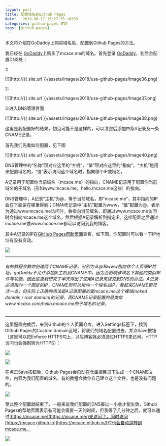 ```yaml
---
layout: post
title: 配置域名到Github Pages
date:   2018-06-17 15:27:35 +0200
categories: github-pages 建站
tags: [github-pages]
---
```


本文将介绍在GoDaddy上购买域名后，配置到Github Pages的方法。  

我已经在 [GoDaddy](https://sg.godaddy.com/zh)上购买了mcace.me的域名。首先登录 [GoDaddy](https://sg.godaddy.com/zh)，到后台配置DNS处：  

1:

![](http://{{ site.url }}/assets/images/2018/use-github-pages/Image36.png)  

2:

![](http://{{ site.url }}/assets/images/2018/use-github-pages/Image37.png)  

3:进入DNS管理界面

![](http://{{ site.url }}/assets/images/2018/use-github-pages/Image38.png) 

这里是我配置好的结果，初见可能不是这样的，可以清空后添加四条A记录及一条CNAME记录。

首先我们先看如何配置，见下图

![](http://{{ site.url }}/assets/images/2018/use-github-pages/Image40.png) 

DNS管理中的“名称”项对应这里的“主机”，“值”项对应这里的“指向”。“主机”是用来配置域名的，“值”表示访问这个域名时，指向哪个IP或域名。

A记录用于配置你当前域名（mcace.me）的指向，CNAME记录用于配置你当前域名的子域名（形如www.mcace.me，hello.mcace.me这些）的指向。

DNS管理中，A记录“主机”为@，等于当前域名，即"mcace.me"，其中指向的IP会在下面讲在哪里得到；CNAME记录中“主机”配置为www，“值”配置为@，表示为通过www.mcace.me访问时，会指向当前域名，即通过www.mcace.me访问时会指向mcace.me这个域名，然后根据A记录解析到指定IP。这样配置之后通过mcace.me或www.mcace.me都可以访问到我的博客。

其中A记录的IP在[GitHub Pages帮助页面](https://help.github.com/articles/setting-up-an-apex-domain/)查看，如下图，你配置时可以看一下IP地址有没有变动。

![](http://mcace.me/assets/images/2018/use-github-pages/Image39.png)

---

###### 有的教程会教你创建两个CNAME记录，分别为从@和www指向你个人页面IP地址，goDaddy不允许添加@主机到CNAME中，因为会影响该域名下其他的类似邮件等功能，因此这里我研究了半天得出了使用A记录来提交到DNS的办法。A记录必须指向一个固定的IP，CNAME则可以指向一个域名或IP，看起来CNAME更灵活一点，但实际上正确的用法是A记录配置的是mcace.me这个裸域(naked domain / root domain)的记录，而CNAME记录配置的是类似www.mcace.com/hello.mcace.me的子域名的记录。

---

这里配置完成后，来到Github的个人页面仓库，进入Settings标签下，找到Github Pages的Custom domain区域，将我们的域名配置进去，并点Save按钮（这里可以把Enforce HTTPS勾上，以后博客就必须通过HTTPS来访问，HTTP访问也会强制转为HTTPS）：  

![](http://mcace.me/assets/images/2018/use-github-pages/Image41.png)

![](http://mcace.me/assets/images/2018/use-github-pages/Image42.png)

在点击Save按钮后，Github Pages会自动在仓库根目录下生成一个CNAME文件，内容为我们配置的域名，有的教程会教你自己建立这个文件，也是没有问题的。

![](http://mcace.me/assets/images/2018/use-github-pages/Image44.png)

至此整个配置就结束了，一般来说我们配置的DNS要过一小会才能生效，Github Pages的帮助页面表示有可能会需要一天的时间，但我等了几分钟之后，就可以通过[https://mcace.me](https://mcace.me/)来访问了，同时访问[https://mcace.github.io](https://mcace.github.io/)时也会自动跳转到mcace.me。

![](http://mcace.me/assets/images/2018/use-github-pages/Image43.png)  